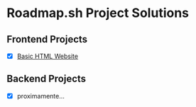 # Roadmap.sh Project Solutions

## Frontend Projects
- [x] [Basic HTML Website]()

## Backend Projects
- [X] proximamente...
